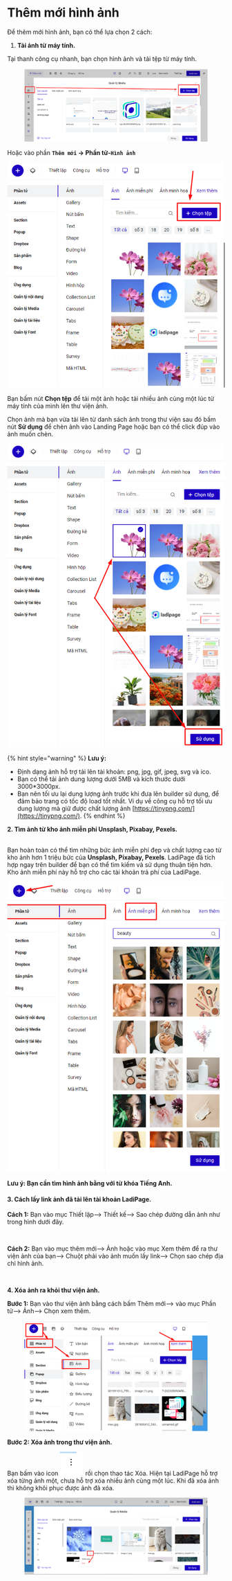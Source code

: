 # Thêm mới hình ảnh

Để thêm mới hình ảnh, bạn có thể lựa chọn 2 cách:

1. **Tải ảnh từ máy tính.**

Tại thanh công cụ nhanh, bạn chọn hình ảnh và tải tệp từ máy tính.

<figure><img src="../../../.gitbook/assets/hình ảnh (1).png" alt=""><figcaption></figcaption></figure>

Hoặc vào phần **`Thêm mới` -> Phần tử-`Hình ảnh`**

![](<../../../.gitbook/assets/image (954).png>)

Bạn bấm nút **Chọn tệp** để tải một ảnh hoặc tải nhiều ảnh cùng một lúc từ máy tính của mình lên thư viện ảnh.

Chọn ảnh mà bạn vừa tải lên từ danh sách ảnh trong thư viện sau đó bấm nút **Sử dụng** để chèn ảnh vào Landing Page hoặc bạn có thể click đúp vào ảnh muốn chèn.&#x20;

![](<../../../.gitbook/assets/image (960).png>)

{% hint style="warning" %}
**Lưu ý:**&#x20;

* Định dạng ảnh hỗ trợ tải lên tài khoản: png, jpg, gif, jpeg, svg và ico.
* Bạn có thể tải ảnh dung lượng dưới 5MB và kích thước dưới 3000\*3000px.
* Bạn nên tối ưu lại dung lượng ảnh trước khi đưa lên builder sử dụng, để đảm bảo trang có tốc độ load tốt nhất. Ví dụ về công cụ hỗ trợ tối ưu dung lượng mà giữ được chất lượng ảnh [https://tinypng.com/](https://tinypng.com/).
{% endhint %}

**2. Tìm ảnh từ kho ảnh miễn phí Unsplash, Pixabay, Pexels.**

\
Bạn hoàn toàn có thể tìm những bức ảnh miễn phí đẹp và chất lượng cao từ kho ảnh hơn 1 triệu bức của **Unsplash, Pixabay, Pexels**. LadiPage đã tích hợp ngay trên builder để bạn có thể tìm kiếm và sử dụng thuận tiện hơn. Kho ảnh miễn phí này hỗ trợ cho các tài khoản trả phí của LadiPage.

![](<../../../.gitbook/assets/image (955).png>)

**Lưu ý: Bạn cần tìm hình ảnh bằng với từ khóa Tiếng Anh.**

#### **3. Cách lấy link ảnh đã tải lên tài khoản LadiPage.**

**Cách 1:** Bạn vào mục Thiết lập--> Thiết kế--> Sao chép đường dẫn ảnh như trong hình dưới đây.

<figure><img src="../../../.gitbook/assets/link ảnh 1.png" alt=""><figcaption></figcaption></figure>

**Cách 2:** Bạn vào mục thêm mới--> Ảnh hoặc vào mục Xem thêm để ra thư viện ảnh của bạn--> Chuột phải vào ảnh muốn lấy link--> Chọn sao chép địa chỉ hình ảnh.

<figure><img src="../../../.gitbook/assets/link ảnh (1).png" alt=""><figcaption></figcaption></figure>

**4. Xóa ảnh ra khỏi thư viện ảnh.**

**Bước 1:** Bạn vào thư viện ảnh bằng cách bấm Thêm mới--> vào mục Phần tử--> Ảnh--> Chọn xem thêm.

<figure><img src="../../../.gitbook/assets/thư viện ảnh (1).png" alt=""><figcaption></figcaption></figure>

**Bước 2: Xóa ảnh trong thư viện ảnh.**

Bạn bấm vào icon ![](../../../.gitbook/assets/icon.png) rồi chọn thao tác Xóa. Hiện tại LadiPage hỗ trợ xóa từng ảnh một, chưa hỗ trợ xóa nhiều ảnh cùng một lúc. Khi đã xóa ảnh thì không khôi phục được ảnh đã xóa.

<figure><img src="../../../.gitbook/assets/xóa ảnh.png" alt=""><figcaption></figcaption></figure>

